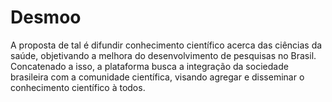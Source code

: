 # Desmoo
A proposta de tal é difundir conhecimento científico acerca das ciências da saúde, objetivando a melhora do desenvolvimento de pesquisas no Brasil. Concatenado a isso, a plataforma busca a integração da sociedade brasileira com a comunidade científica, visando agregar e disseminar o conhecimento científico à todos.